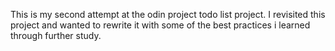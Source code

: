 This is my second attempt at the odin project todo list project. I revisited this project and wanted to rewrite it
with some of the best practices i learned through further
study.